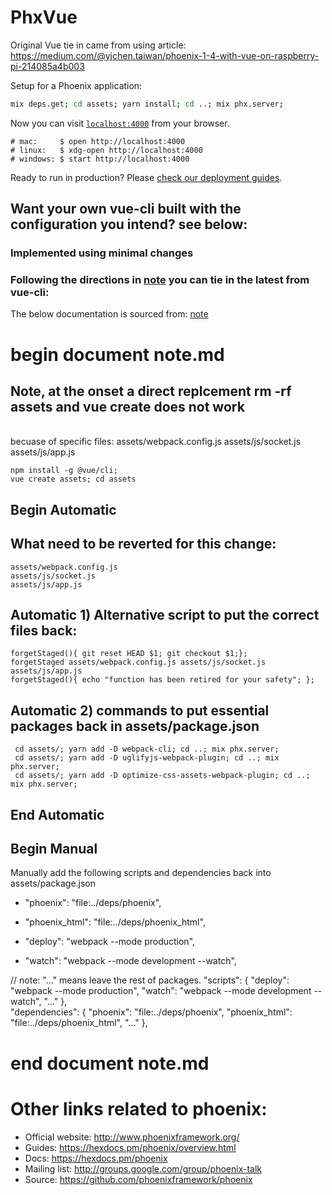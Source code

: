 # PhxVue

Original Vue tie in came from using article:
<br/>https://medium.com/@yjchen.taiwan/phoenix-1-4-with-vue-on-raspberry-pi-214085a4b003

Setup for a Phoenix application:

```bash
mix deps.get; cd assets; yarn install; cd ..; mix phx.server;
```
Now you can visit [`localhost:4000`](http://localhost:4000) from your browser.
```
# mac:     $ open http://localhost:4000
# linux:   $ xdg-open http://localhost:4000
# windows: $ start http://localhost:4000
```

Ready to run in production? Please [check our deployment guides](https://hexdocs.pm/phoenix/deployment.html).

## Want your own vue-cli built with the configuration you intend? see below:

### Implemented using minimal changes 

### Following the directions in [note](*https://github.com/jax-ex-public-repos/phx_vue/blob/d7fcce46054445e8e716f9a64349db7a7a63ec1b/note.md) you can tie in the latest from vue-cli: 
The below documentation is sourced from: [note](https://github.com/jax-ex-public-repos/phx_vue/blob/d7fcce46054445e8e716f9a64349db7a7a63ec1b/note.md)
# begin document note.md

## Note, at the onset a direct replcement rm -rf assets and vue create does not work
<br> becuase of specific files: assets/webpack.config.js assets/js/socket.js assets/js/app.js
```
npm install -g @vue/cli;
vue create assets; cd assets
```
## Begin Automatic

## What need to be  reverted for this change:
```
assets/webpack.config.js
assets/js/socket.js
assets/js/app.js
```

## Automatic 1) Alternative script to put the correct files back:
```
forgetStaged(){ git reset HEAD $1; git checkout $1;}; 
forgetStaged assets/webpack.config.js assets/js/socket.js assets/js/app.js
forgetStaged(){ echo "function has been retired for your safety"; };
```

## Automatic 2) commands to put essential packages back in assets/package.json
```
 cd assets/; yarn add -D webpack-cli; cd ..; mix phx.server;
 cd assets/; yarn add -D uglifyjs-webpack-plugin; cd ..; mix phx.server;
 cd assets/; yarn add -D optimize-css-assets-webpack-plugin; cd ..; mix phx.server;
```

## End Automatic

## Begin Manual 
Manually add the following scripts and dependencies back into assets/package.json
+    "phoenix": "file:../deps/phoenix",
+    "phoenix_html": "file:../deps/phoenix_html",

+    "deploy": "webpack --mode production",
+    "watch": "webpack --mode development --watch",

// note: "..." means leave the rest of packages.
  "scripts": {
    "deploy": "webpack --mode production",
    "watch": "webpack --mode development --watch",
    "..."
  },  
  "dependencies": {
    "phoenix": "file:../deps/phoenix",
    "phoenix_html": "file:../deps/phoenix_html",
    "..."
  },  


# end document note.md

# Other links related to phoenix:

  * Official website: http://www.phoenixframework.org/
  * Guides: https://hexdocs.pm/phoenix/overview.html
  * Docs: https://hexdocs.pm/phoenix
  * Mailing list: http://groups.google.com/group/phoenix-talk
  * Source: https://github.com/phoenixframework/phoenix

